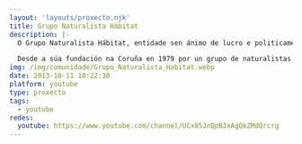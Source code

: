 ```yaml
---
layout: 'layouts/proxecto.njk'
title: Grupo Naturalista Hábitat
description: |-
  O Grupo Naturalista Hábitat, entidade sen ánimo de lucro e politicamente independente, é unha das asociacións conservacionistas máis sobranceiras de Galicia.

  Desde a súa fundación na Coruña en 1979 por un grupo de naturalistas entusiastas, ven realizando diversos estudos sobre o medio natural galego, xunto numerosas campañas de divulgación do noso patrimonio natural, contribuíndo a xerar en Galicia unha corrente de preocupación polo medio natural.
img: /img/comunidade/Grupo_Naturalista_Habitat.webp
date: 2013-10-11 10:22:38
platform: youtube
type: proxecto
tags:
  - youtube
redes:
  youtube: https://www.youtube.com/channel/UCx05JnQpBJxAgQkZMdQrcrg
---
```

